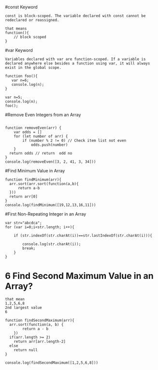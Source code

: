 #const Keyword
~~~
const is block-scoped. The variable declared with const cannot be redeclared or reassigned.

that means
function(){
    // block scoped
}

~~~
#var Keyword
~~~
Variables declared with var are function-scoped. If a variable is declared anywhere else besides a function using var, it will always exist in the global scope.

function foo(){
   var n=6;
   console.log(n);
}

var n=5;
console.log(n);
foo();
~~~

#Remove Even Integers from an Array
~~~

function removeEven(arr) {
    var odds = []
    for (let number of arr) {
        if (number % 2 != 0) // Check item list not even  
            odds.push(number) 
    }
  return odds // return  odd no
}
console.log(removeEven([3, 2, 41, 3, 34]))
~~~

#Find Minimum Value in Array
~~~
function findMinimum(arr){
  arr.sort(arr.sort(function(a,b){
      return a-b
  }))  
  return arr[0]
}
console.log(findMinimum([19,12,13,16,11]))
~~~



#First Non-Repeating Integer in an Array
~~~
var str="abcdca";
for (var i=0;i<str.length; i++){

    if (str.indexOf(str.charAt(i))==str.lastIndexOf(str.charAt(i))){

        console.log(str.charAt(i));
        break;
    }
}
~~~

# 6 Find Second Maximum Value in an Array?
~~~
that mean
1,2,5,6,8
2nd largest value
6

function findSecondMaximum(arr){
  arr.sort(function(a, b) {
        return a - b
    })
  if(arr.length >= 2)
    return arr[arr.length-2]
  else
    return null
}

console.log(findSecondMaximum([1,2,5,6,8]))
~~~












